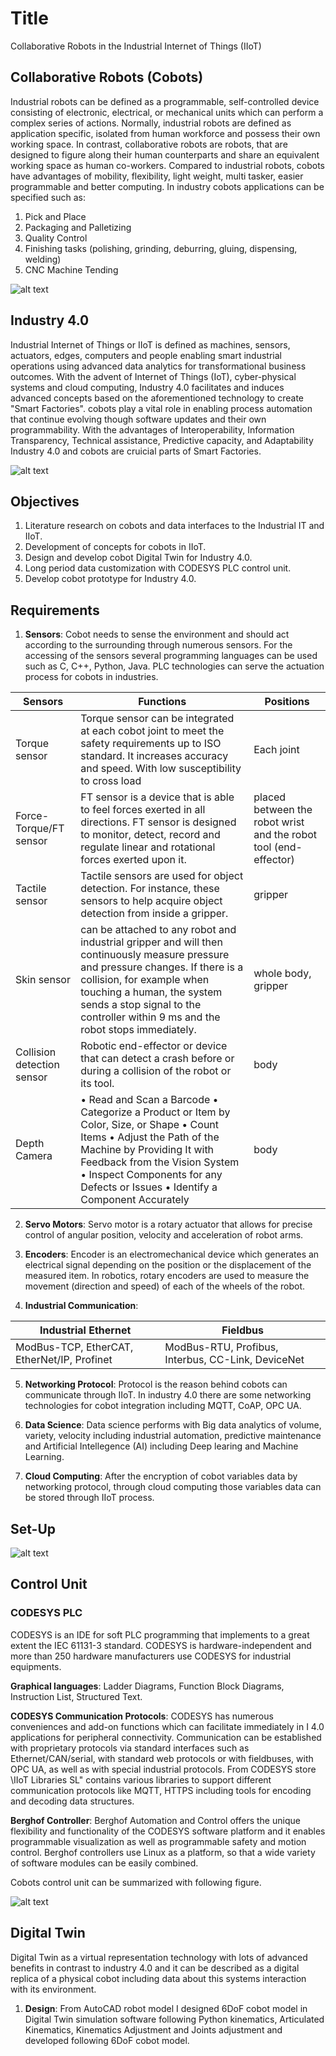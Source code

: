 # Title
Collaborative Robots in the Industrial Internet of Things (IIoT)

## Collaborative Robots (Cobots)
Industrial robots can be defined as a programmable, self-controlled device consisting of electronic, electrical, or mechanical units which can perform a complex series of actions. 
Normally, industrial robots are defined as application specific, isolated from human workforce and possess their own working space. In contrast, collaborative robots are robots, that are designed to figure along their human counterparts and share an equivalent working space as human co-workers. Compared to industrial robots, cobots have advantages of mobility, flexibility, light weight, multi tasker, easier programmable and better computing. In industry cobots applications can be specified such as:
1. Pick and Place
2. Packaging and Palletizing
3. Quality Control
4. Finishing tasks (polishing, grinding, deburring, gluing, dispensing, welding)
5. CNC Machine Tending

![alt text](https://github.com/Shakir74/Inudustry-4.0-Robot/blob/main/cobots.jpg)

## Industry 4.0
Industrial Internet of Things or IIoT is defined as machines, sensors, actuators, edges, computers and people enabling smart industrial operations using advanced data analytics for transformational business outcomes. With the advent of Internet of Things (IoT), cyber-physical systems and cloud computing, Industry 4.0 facilitates and induces advanced concepts based on the aforementioned technology to create "Smart Factories". cobots play a vital role in enabling process automation that continue evolving though software updates and their own programmability. With the advantages of Interoperability, Information Transparency, Technical assistance, Predictive capacity, and Adaptability Industry 4.0 and cobots are cruicial parts of Smart Factories.

![alt text](https://github.com/Shakir74/Inudustry-4.0-Robot/blob/main/industry%204.0.jpg)

## Objectives
1. Literature research on cobots and data interfaces to the Industrial IT and IIoT.
2. Development of concepts for cobots in IIoT.
3. Design and develop cobot Digital Twin for Industry 4.0.
4. Long period data customization with CODESYS PLC control unit. 
5. Develop cobot prototype for Industry 4.0.

## Requirements

1. **Sensors**: Cobot needs to sense the environment and should act according to the surrounding through numerous sensors. For the accessing of the sensors
several programming languages can be used such as C, C++, Python, Java. PLC technologies can serve the actuation process for cobots in industries.

| Sensors         | Functions | Positions |
| ------------- | ------------- | ------------ |
| Torque sensor  | Torque sensor can be integrated at each cobot joint to meet the safety requirements up to ISO standard. It increases accuracy and speed. With low susceptibility to cross load  | Each joint |
| Force-Torque/FT sensor  | FT sensor is a device that is able to feel forces exerted in all directions. FT sensor is designed to monitor, detect, record and regulate linear and rotational forces exerted upon it.  | placed between the robot wrist and the robot tool (end-effector) |
| Tactile sensor  | Tactile sensors are used for object detection. For instance, these sensors to help acquire object detection from inside a gripper.  | gripper |
| Skin sensor  | can be attached to any robot and industrial gripper and will then continuously measure pressure and pressure changes. If there is a collision, for example when touching a human, the system sends a stop signal to the controller within 9 ms and the robot stops immediately.  | whole body, gripper |
| Collision detection sensor  | Robotic end-effector or device that can detect a crash before or during a collision of the robot or its tool.  | body |
| Depth Camera  | • Read and Scan a Barcode • Categorize a Product or Item by Color, Size, or Shape • Count Items • Adjust the Path of the Machine by Providing It with Feedback from the Vision System • Inspect Components for any Defects or Issues • Identify a Component Accurately  | body |

2. **Servo Motors**: Servo motor is a rotary actuator that allows for precise control of angular position, velocity and acceleration of robot arms.

3. **Encoders**:  Encoder is an electromechanical device which generates an electrical signal depending on the position or the displacement of the measured item. In robotics, rotary encoders are used to measure the movement (direction and speed) of each of the wheels of the robot.

4. **Industrial Communication**:

| Industrial Ethernet         | Fieldbus |
| ------------- | ------------- |
| ModBus-TCP, EtherCAT, EtherNet/IP, Profinet  | ModBus-RTU, Profibus, Interbus, CC-Link, DeviceNet  |

5. **Networking Protocol**: Protocol is the reason behind cobots can communicate through IIoT. In industry 4.0 there are some networking technologies for cobot integration including MQTT, CoAP, OPC UA.

6. **Data Science**: Data science performs with Big data analytics of volume, variety, velocity including industrial automation, predictive maintenance and Artificial Intellegence (AI) including Deep learing and Machine Learning.

7. **Cloud Computing**: After the encryption of cobot variables data by networking protocol, through cloud computing those variables data can be stored through IIoT process.

## Set-Up

![alt text](https://github.com/Shakir74/Inudustry-4.0-Robot/blob/main/physical%20setup.jpg)

## Control Unit

### CODESYS PLC
CODESYS is an IDE for soft PLC programming that implements to a great extent the IEC 61131-3 standard. CODESYS is hardware-independent and more than 250 hardware manufacturers use CODESYS for industrial equipments. 

**Graphical languages**: Ladder Diagrams, Function Block Diagrams, Instruction List, Structured Text.

**CODESYS Communication Protocols**: CODESYS has numerous conveniences and add-on functions which can facilitate immediately in I 4.0 applications for peripheral connectivity. Communication can be established with proprietary protocols via standard interfaces such as Ethernet/CAN/serial, with standard web protocols or with fieldbuses, with OPC UA, as well as with special industrial protocols. From CODESYS store \IIoT Libraries SL" contains various libraries to support different communication protocols like MQTT, HTTPS
including tools for encoding and decoding data structures.

**Berghof Controller**: Berghof Automation and Control offers the unique flexibility and functionality of the CODESYS software platform and it enables programmable visualization as well as programmable safety and motion control. Berghof controllers use Linux as a platform, so that a wide variety of software modules can be easily combined.

Cobots control unit can be summarized with following figure.

![alt text](https://github.com/Shakir74/Inudustry-4.0-Robot/blob/main/Untitled3.jpg)

## Digital Twin

Digital Twin as a virtual representation technology with lots of advanced benefits in contrast to industry 4.0 and it can be described as a digital replica of a physical cobot including data about this systems interaction with its environment. 

1. **Design**: From AutoCAD robot model I designed 6DoF cobot model in Digital Twin simulation software following Python kinematics, Articulated Kinematics, Kinematics Adjustment and Joints adjustment and developed following 6DoF cobot model. 





